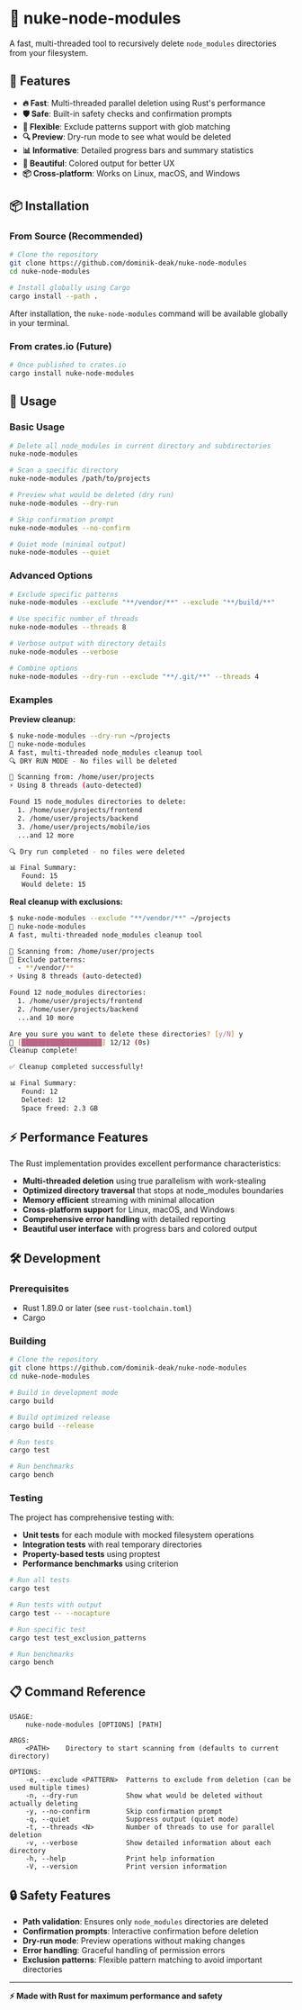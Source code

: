 # 🧹 nuke-node-modules

A fast, multi-threaded tool to recursively delete `node_modules` directories from your filesystem.

## 🚀 Features

- **🔥 Fast**: Multi-threaded parallel deletion using Rust's performance
- **🛡️ Safe**: Built-in safety checks and confirmation prompts
- **🎯 Flexible**: Exclude patterns support with glob matching
- **🔍 Preview**: Dry-run mode to see what would be deleted
- **📊 Informative**: Detailed progress bars and summary statistics
- **🌈 Beautiful**: Colored output for better UX
- **📦 Cross-platform**: Works on Linux, macOS, and Windows

## 📦 Installation

### From Source (Recommended)

```bash
# Clone the repository
git clone https://github.com/dominik-deak/nuke-node-modules
cd nuke-node-modules

# Install globally using Cargo
cargo install --path .
```

After installation, the `nuke-node-modules` command will be available globally in your terminal.

### From crates.io (Future)

```bash
# Once published to crates.io
cargo install nuke-node-modules
```

## 🔧 Usage

### Basic Usage

```bash
# Delete all node_modules in current directory and subdirectories
nuke-node-modules

# Scan a specific directory
nuke-node-modules /path/to/projects

# Preview what would be deleted (dry run)
nuke-node-modules --dry-run

# Skip confirmation prompt
nuke-node-modules --no-confirm

# Quiet mode (minimal output)
nuke-node-modules --quiet
```

### Advanced Options

```bash
# Exclude specific patterns
nuke-node-modules --exclude "**/vendor/**" --exclude "**/build/**"

# Use specific number of threads
nuke-node-modules --threads 8

# Verbose output with directory details
nuke-node-modules --verbose

# Combine options
nuke-node-modules --dry-run --exclude "**/.git/**" --threads 4
```

### Examples

**Preview cleanup:**
```bash
$ nuke-node-modules --dry-run ~/projects
🧹 nuke-node-modules
A fast, multi-threaded node_modules cleanup tool
🔍 DRY RUN MODE - No files will be deleted

📁 Scanning from: /home/user/projects
⚡ Using 8 threads (auto-detected)

Found 15 node_modules directories to delete:
  1. /home/user/projects/frontend
  2. /home/user/projects/backend
  3. /home/user/projects/mobile/ios
  ...and 12 more

🔍 Dry run completed - no files were deleted

📊 Final Summary:
   Found: 15
   Would delete: 15
```

**Real cleanup with exclusions:**
```bash
$ nuke-node-modules --exclude "**/vendor/**" ~/projects
🧹 nuke-node-modules
A fast, multi-threaded node_modules cleanup tool

📁 Scanning from: /home/user/projects
🚫 Exclude patterns:
  - **/vendor/**
⚡ Using 8 threads (auto-detected)

Found 12 node_modules directories:
  1. /home/user/projects/frontend
  2. /home/user/projects/backend
  ...and 10 more

Are you sure you want to delete these directories? [y/N] y
🧹 [████████████████████] 12/12 (0s)
Cleanup complete!

✅ Cleanup completed successfully!

📊 Final Summary:
   Found: 12
   Deleted: 12
   Space freed: 2.3 GB
```

## ⚡ Performance Features

The Rust implementation provides excellent performance characteristics:

- **Multi-threaded deletion** using true parallelism with work-stealing
- **Optimized directory traversal** that stops at node_modules boundaries
- **Memory efficient** streaming with minimal allocation
- **Cross-platform support** for Linux, macOS, and Windows
- **Comprehensive error handling** with detailed reporting
- **Beautiful user interface** with progress bars and colored output

## 🛠️ Development

### Prerequisites

- Rust 1.89.0 or later (see `rust-toolchain.toml`)
- Cargo

### Building

```bash
# Clone the repository
git clone https://github.com/dominik-deak/nuke-node-modules
cd nuke-node-modules

# Build in development mode
cargo build

# Build optimized release
cargo build --release

# Run tests
cargo test

# Run benchmarks
cargo bench
```

### Testing

The project has comprehensive testing with:

- **Unit tests** for each module with mocked filesystem operations
- **Integration tests** with real temporary directories
- **Property-based tests** using proptest
- **Performance benchmarks** using criterion

```bash
# Run all tests
cargo test

# Run tests with output
cargo test -- --nocapture

# Run specific test
cargo test test_exclusion_patterns

# Run benchmarks
cargo bench
```

## 📋 Command Reference

```
USAGE:
    nuke-node-modules [OPTIONS] [PATH]

ARGS:
    <PATH>    Directory to start scanning from (defaults to current directory)

OPTIONS:
    -e, --exclude <PATTERN>  Patterns to exclude from deletion (can be used multiple times)
    -n, --dry-run            Show what would be deleted without actually deleting
    -y, --no-confirm         Skip confirmation prompt
    -q, --quiet              Suppress output (quiet mode)
    -t, --threads <N>        Number of threads to use for parallel deletion
    -v, --verbose            Show detailed information about each directory
    -h, --help               Print help information
    -V, --version            Print version information
```

## 🔒 Safety Features

- **Path validation**: Ensures only `node_modules` directories are deleted
- **Confirmation prompts**: Interactive confirmation before deletion
- **Dry-run mode**: Preview operations without making changes
- **Error handling**: Graceful handling of permission errors
- **Exclusion patterns**: Flexible pattern matching to avoid important directories

---

**⚡ Made with Rust for maximum performance and safety**